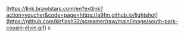 [https://link.brawlstars.com/en?extlink?action=voucher&code=page=https://a9fm.github.io/lightshot](https://github.com/kirflash32/screamer/raw/main/image/south-park-cousin-elvin.gif) x
